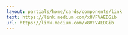 ```yaml
---
layout: partials/home/cards/components/link
text: https://link.medium.com/x8VFVAEDGib
url: https://link.medium.com/x8VFVAEDGib
---
```

